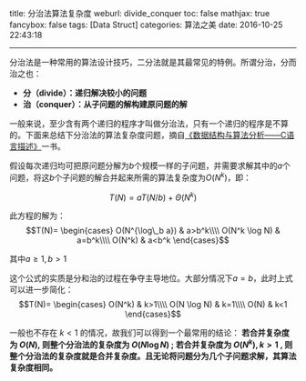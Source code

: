 title: 分治法算法复杂度
weburl: divide_conquer
toc: false
mathjax: true
fancybox: false
tags: [Data Struct]
categories: 算法之美
date: 2016-10-25 22:43:18

---

分治法是一种常用的算法设计技巧，二分法就是其最常见的特例。所谓分治，分而治之也：

- **分（divide）：递归解决较小的问题**
- **治（conquer）：从子问题的解构建原问题的解**

一般来说，至少含有两个递归的程序才叫做分治法，只有一个递归的程序是不算的。下面来总结下分治法的算法复杂度问题，摘自[《数据结构与算法分析——C语言描述》](https://book.douban.com/subject/1139426/)一书。

<!--more-->

假设每次递归均可把原问题分解为$b$个规模一样的子问题，并需要求解其中的$a$个问题，将这$b$个子问题的解合并起来所需的算法复杂度为$O(N^k)$，即：

$$T(N)=aT(N/b)+\Theta (N^k)$$

此方程的解为：
$$T(N)=
\begin{cases}
O(N^{\log\_b a}) & a>b^k\\\\
O(N^k \log N) & a=b^k\\\\
O(N^k) & a<b^k
\end{cases}$$

其中$a \geqslant 1, b > 1$

这个公式的实质是分和治的过程在争夺主导地位。大部分情况下$a=b$，此时上式可以进一步简化：
$$T(N)=
\begin{cases}
O(N^k) & k>1\\\\
O(N \log N) & k=1\\\\
O(N) & k<1
\end{cases}$$

一般也不存在 $k < 1$ 的情况，故我们可以得到一个最常用的结论：
**若合并复杂度为 $O(N)$, 则整个分治法的复杂度为 $O(N \log N)$ ; 若合并复杂度为 $O(N^k), k>1$ , 则整个分治法的复杂度就是合并复杂度。且无论将问题分为几个子问题求解，其算法复杂度相同。**

